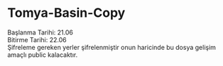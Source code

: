 # Tomya-Basin-Copy
Başlanma Tarihi: 21.06   
Bitirme Tarihi: 22.06  
Şifreleme gereken yerler şifrelenmiştir onun haricinde bu dosya gelişim amaçlı public kalacaktır.
